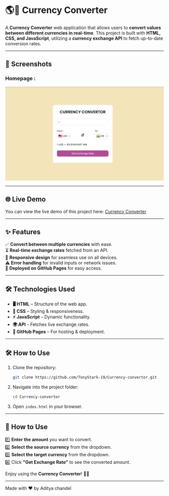 # 🌎💱 Currency Converter  

A **Currency Converter** web application that allows users to **convert values between different currencies in real-time**. This project is built with **HTML, CSS, and JavaScript**, utilizing a **currency exchange API** to fetch up-to-date conversion rates.  

---

## 📸 Screenshots

### Homepage :
![Homepage Screenshot](Screenshot/image.png)

---

## 🌐 Live Demo

You can view the live demo of this project here: [Currency Converter](https://tonystark-19.github.io/Currency-convertor/)  

---

## ✨ Features  

✅ **Convert between multiple currencies** with ease.  
⏳ **Real-time exchange rates** fetched from an API.  
📱 **Responsive design** for seamless use on all devices.  
⚠️ **Error handling** for invalid inputs or network issues.  
🚀 **Deployed on GitHub Pages** for easy access.  

---

## 🛠️ Technologies Used  

- **🖥️ HTML** – Structure of the web app.  
- **🎨 CSS** – Styling & responsiveness.  
- **⚡ JavaScript** – Dynamic functionality.  
- **🌍 API** – Fetches live exchange rates.  
- **📡 GitHub Pages** – For hosting & deployment.  

---

## 🛠️ How to Use

1. Clone the repository:

   ```bash
   git clone https://github.com/TonyStark-19/Currency-convertor.git
   ```

2. Navigate into the project folder:

   ```bash
   cd Currency-convertor
   ```

3. Open `index.html` in your browser.

---

## 📝 How to Use  

1️⃣ **Enter the amount** you want to convert.  
2️⃣ **Select the source currency** from the dropdown.  
3️⃣ **Select the target currency** from the dropdown.  
4️⃣ Click **"Get Exchange Rate"** to see the converted amount.  

Enjoy using the **Currency Converter**! 🌟💸

---

  Made with ❤️ by Aditya chandel
